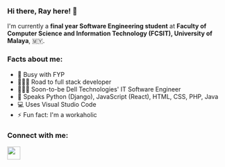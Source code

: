 ### Hi there, Ray here! 👋

I'm currently a **final year Software Engineering student** at **Faculty of Computer Science and Information Technology (FCSIT), University of Malaya**, 🇲🇾.

### Facts about me:

- 🔭 Busy with FYP
- 🏃🏻‍♂️ Road to full stack developer
- 👨🏻‍💻 Soon-to-be Dell Technologies' IT Software Engineer
- 💬 Speaks Python (Django), JavaScript (React), HTML, CSS, PHP, Java
- 💻 Uses Visual Studio Code
- ⚡ Fun fact: I'm a workaholic

### Connect with me:
<img src="https://www.linkedin.com/in/muhd-rahiman/" width="30" height="30">
